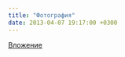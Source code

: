 ```yaml
---
title: "Фотография"
date: 2013-04-07 19:17:00 +0300
---
```



[Вложение](https://vk.com/photo41076938_301636262)
